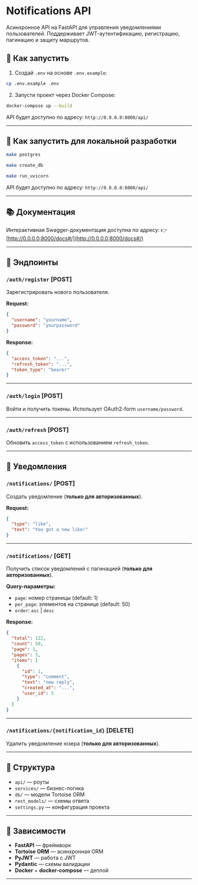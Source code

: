# Notifications API

Асинхронное API на FastAPI для управления уведомлениями пользователей. Поддерживает JWT-аутентификацию, регистрацию, пагинацию и защиту маршрутов.

## 🚀 Как запустить

1. Создай `.env` на основе `.env.example`:

```bash
cp .env.example .env
```

2. Запусти проект через Docker Compose:

```bash
docker-compose up --build
```

API будет доступно по адресу:
`http://0.0.0.0:8000/api/`

---

## 🚀 Как запустить для локальной разработки

```bash
make postgres

make create_db

make run_uvicorn
```

API будет доступно по адресу:
`http://0.0.0.0:8000/api/`

---

## 📚 Документация

Интерактивная Swagger-документация доступна по адресу:
👉 [http://0.0.0.0:8000/docs#/](http://0.0.0.0:8000/docs#/)

---

## 🔀 Эндпоинты

### `/auth/register` \[POST]

Зарегистрировать нового пользователя.

**Request:**

```json
{
  "username": "yourname",
  "password": "yourpassword"
}
```

**Response:**

```json
{
  "access_token": "...",
  "refresh_token": "...",
  "token_type": "bearer"
}
```

---

### `/auth/login` \[POST]

Войти и получить токены. Использует OAuth2-form `username/password`.

---

### `/auth/refresh` \[POST]

Обновить `access_token` с использованием `refresh_token`.

---

## 🔔 Уведомления

### `/notifications/` \[POST]

Создать уведомление (**только для авторизованных**).

**Request:**

```json
{
  "type": "like",
  "text": "You got a new like!"
}
```

---

### `/notifications/` \[GET]

Получить список уведомлений с пагинацией (**только для авторизованных**).

**Query-параметры:**

* `page`: номер страницы (default: 1)
* `per_page`: элементов на странице (default: 50)
* `order`: `asc` | `desc`

**Response:**

```json
{
  "total": 122,
  "count": 50,
  "page": 1,
  "pages": 3,
  "items": [
    {
      "id": 1,
      "type": "comment",
      "text": "new reply",
      "created_at": "...",
      "user_id": 5
    }
  ]
}
```

---

### `/notifications/{notification_id}` \[DELETE]

Удалить уведомление юзера (**только для авторизованных**).

---

## 📁 Структура

* `api/` — роуты
* `services/` — бизнес-логика
* `db/` — модели Tortoise ORM
* `rest_models/` — схемы ответа
* `settings.py` — конфигурация проекта

---

## 🚚 Зависимости

* **FastAPI** — фреймворк
* **Tortoise ORM** — асинхронная ORM
* **PyJWT** — работа с JWT
* **Pydantic** — схемы валидации
* **Docker** + **docker-compose** — деплой

---
